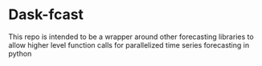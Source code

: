 # Dask-fcast
This repo is intended to be a wrapper around other forecasting libraries to allow higher level function calls for parallelized time series forecasting in python
